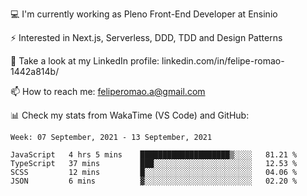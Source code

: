 💻 I'm currently working as Pleno Front-End Developer at Ensinio

⚡ Interested in Next.js, Serverless, DDD, TDD and Design Patterns

👥 Take a look at my LinkedIn profile: linkedin.com/in/felipe-romao-1442a814b/

📫 How to reach me: feliperomao.a@gmail.com

📊 Check my stats from WakaTime (VS Code) and GitHub:

<!--START_SECTION:waka-->
```text
Week: 07 September, 2021 - 13 September, 2021

JavaScript   4 hrs 5 mins    ████████████████████▒░░░░   81.21 % 
TypeScript   37 mins         ███░░░░░░░░░░░░░░░░░░░░░░   12.53 % 
SCSS         12 mins         █░░░░░░░░░░░░░░░░░░░░░░░░   04.06 % 
JSON         6 mins          ▓░░░░░░░░░░░░░░░░░░░░░░░░   02.20 % 
```
<!--END_SECTION:waka-->
